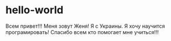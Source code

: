 # hello-world

Всем привет!!!
Меня зовут Женя! Я с Украины. Я хочу научится програмировать!
Спасибо всем  кто помогает мне учиться!!!
